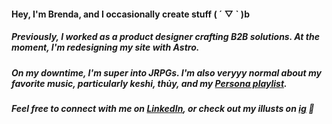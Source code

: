 #### Hey, I'm Brenda, and I occasionally create stuff ( ´ ▽ ` )b
##### Previously, I worked as a product designer crafting B2B solutions. At the moment, I'm redesigning my site with Astro.
##### On my downtime, I'm super into JRPGs. I'm also veryyy normal about my favorite music, particularly keshi, thủy, and my [Persona playlist](https://music.youtube.com/playlist?list=PL-iFnr2GCXQmfRshHuzMcjoxjEnGramFe&si=XT9E2Hzs0ewHL41s). 
##### Feel free to connect with me on [LinkedIn](https://www.linkedin.com/in/brendayau/), or check out my illusts on [ig](https://www.instagram.com/aq.xin/) 🌷
